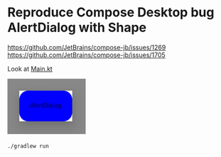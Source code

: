 # Reproduce Compose Desktop bug AlertDialog with Shape
https://github.com/JetBrains/compose-jb/issues/1269
https://github.com/JetBrains/compose-jb/issues/1705

Look at [Main.kt](src%2FjvmMain%2Fkotlin%2FMain.kt)

![img.png](img.png)

`./gradlew run`
